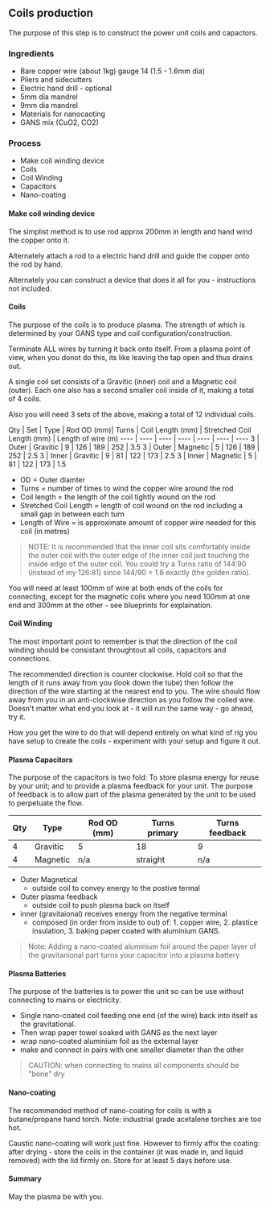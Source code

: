 ## Coils production

The purpose of this step is to construct the power unit coils and capactors.

### Ingredients
* Bare copper wire (about 1kg) gauge 14 (1.5 - 1.6mm dia)
* Pliers and sidecutters
* Electric hand drill - optional
* 5mm dia mandrel
* 9mm dia mandrel
* Materials for nanocaoting
* GANS mix (CuO2, CO2)

### Process
* Make coil winding device
* Coils
* Coil Winding
* Capacitors
* Nano-coating


#### Make coil winding device
The simplist method is to use rod approx 200mm in length and hand wind the copper onto it.

Alternately attach a rod to a electric hand drill and guide the copper onto the rod by hand.

Alternately you can construct a device that does it all for you - instructions not included.


#### Coils

The purpose of the coils is to produce plasma. The strength of which is determined by your GANS type and coil configuration/construction.

Terminate ALL wires by turning it back onto itself.  From a plasma point of view, when you donot do this, its like leaving the tap open and thus drains out.

A single coil set consists of a Gravitic (inner) coil and a Magnetic coil (outer).  Each one also has a second smaller coil inside of it, making a total of 4 coils.

Also you will need 3 sets of the above, making a total of 12 individual coils.

Qty | Set | Type | Rod OD (mm)| Turns | Coil Length (mm) | Stretched Coil Length (mm) | Length of wire (m)
---- | ---- | ---- | ---- | ---- | ---- | ----
3 | Outer | Gravitic | 9 | 126 | 189 | 252 | 3.5
3 | Outer | Magnetic | 5 | 126 | 189 | 252 | 2.5
3 | Inner | Gravitic | 9 | 81 | 122 | 173 | 2.5
3 | Inner | Magnetic | 5 | 81 | 122 | 173 | 1.5

* OD = Outer diamter
* Turns = number of times to wind the copper wire around the rod
* Coil length = the length of the coil tightly wound on the rod
* Stretched Coil Length = length of coil wound on the rod including a small gap in between each turn
* Length of Wire = is approximate amount of copper wire needed for this coil (in metres)

> NOTE:  It is recommended that the inner coil sits comfortably inside the outer coil with the outer edge of the inner coil just touching the inside edge of the outer coil.  You could try a Turns ratio of 144:90 (instead of my 126:81) since 144/90 = 1.6 exactly (the golden ratio).

You will need at least 100mm of wire at both ends of the coils for connecting, except for the magnetic coils where you need 100mm at one end and 300mm at the other - see blueprints for explaination.

#### Coil Winding

The most important point to remember is that the direction of the coil winding should be consistant throughtout all coils, capacitors and connections.

The recommended direction is counter clockwise.  Hold coil so that the length of it runs away from you (look down the tube) then follow the direction of the wire starting at the nearest end to you.  The wire should flow away from you in an anti-clockwise direction as you follow the coiled wire.  Doesn't matter what end you look at - it will run the same way - go ahead, try it.

How you get the wire to do that will depend entirely on what kind of rig you have setup to create the coils - experiment with your setup and figure it out.


#### Plasma Capacitors
The purpose of the capacitors is two fold: To store plasma energy for reuse by your unit; and to provide a plasma feedback for your unit.  The purpose of feedback is to allow part of the plasma generated by the unit to be used to perpetuate the flow.   

Qty | Type | Rod OD (mm)| Turns primary | Turns feedback
---- | ---- | ---- | ---- | ---
4 | Gravitic | 5 | 18 | 9
4 | Magnetic | n/a | straight | n/a

* Outer Magnetical
  - outside coil to convey energy to the postive termal 
* Outer plasma feedback
  - outside coil to push plasma back on itself
* inner (gravitaional) receives energy from the negative terminal
  - composed (in order from inside to out) of: 1. copper wire, 2. plastice insulation, 3. baking paper coated with aluminium GANS. 

> Note: Adding a nano-coated aluminium foil around the paper layer of the gravitanional part turns your capacitor into a plasma battery

#### Plasma Batteries

The purpose of the batteries is to power the unit so can be use without connecting to mains or electricity.

* Single nano-coated coil feeding one end (of the wire) back into itself as the gravitational.
* Then wrap paper towel soaked with GANS as the next layer
* wrap nano-coated aluminium foil as the external layer
* make and connect in pairs with one smaller diameter than the other

> CAUTION: when connecting to mains all components should be "bone" dry

#### Nano-coating

The recommended method of nano-coating for coils is with a butane/propane hand torch.  Note: industrial grade acetalene torches are too hot. 

Caustic nano-coating will work just fine. However to firmly affix the coating: after drying - store the coils in the container (it was made in, and liquid removed) with the lid firmly on.  Store for at least 5 days before use.

#### Summary

May the plasma be with you.
